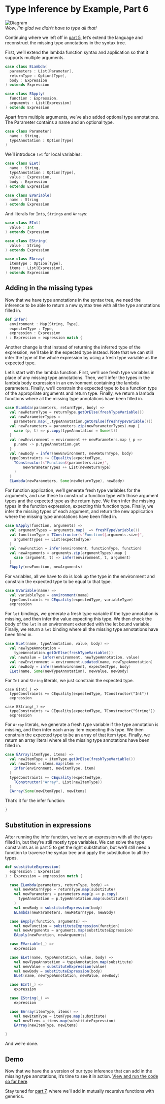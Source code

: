 # Type Inference by Example, Part 6

![Diagram](image.png)  
*Wow, I’m glad we didn’t have to type all that!*

Continuing where we left off in [part 5](../part5/article.md), let’s extend the language and reconstruct the missing type annotations in the syntax tree.

First, we’ll extend the lambda function syntax and application so that it supports multiple arguments.

```scala
case class ELambda(
  parameters : List[Parameter],
  returnType : Option[Type],
  body : Expression
) extends Expression

case class EApply(
  function : Expression,
  arguments : List[Expression]
) extends Expression
```

Apart from multiple arguments, we’ve also added optional type annotations. The Parameter contains a name and an optional type.

```scala
case class Parameter(
  name : String,
  typeAnnotation : Option[Type]
)
```

We’ll introduce `let` for local variables:

```scala
case class ELet(
  name : String,
  typeAnnotation : Option[Type],
  value : Expression,
  body : Expression
) extends Expression

case class EVariable(
  name : String
) extends Expression
```

And literals for `Int`s, `String`s and `Array`s:

```scala
case class EInt(
  value : Int
) extends Expression

case class EString(
  value : String
) extends Expression

case class EArray(
  itemType : Option[Type],
  items : List[Expression],
) extends Expression
```


## Adding in the missing types

Now that we have type annotations in the syntax tree, we need the inference to be able to return a new syntax tree with all the type annotations filled in.

```scala
def infer(
  environment : Map[String, Type],
  expectedType : Type,
  expression : Expression
) : Expression = expression match {
```

Another change is that instead of returning the inferred type of the expression, we’ll take in the expected type instead. Note that we can still infer the type of the whole expression by using a fresh type variable as the expected type.

Let’s start with the lambda function. First, we’ll use fresh type variables in place of any missing type annotations. Then, we’ll infer the types in the lambda body expression in an environment containing the lambda parameters. Finally, we’ll constrain the expected type to be a function type of the appropriate arguments and return type. Finally, we return a lambda functions where all the missing type annotations have been filled in.

```scala
case ELambda(parameters, returnType, body) =>
  val newReturnType = returnType.getOrElse(freshTypeVariable())
  val newParameterTypes = 
    parameters.map(_.typeAnnotation.getOrElse(freshTypeVariable()))
  val newParameters = parameters.zip(newParameterTypes).map { 
    case (p, t) => p.copy(typeAnnotation = Some(t))
  }
  val newEnvironment = environment ++ newParameters.map { p =>
    p.name -> p.typeAnnotation.get
  }
  val newBody = infer(newEnvironment, newReturnType, body)
  typeConstraints += CEquality(expectedType,
    TConstructor(s"Function${parameters.size}", 
        newParameterTypes ++ List(newReturnType)
    )
  )
  ELambda(newParameters, Some(newReturnType), newBody)
```

For function application, we’ll generate fresh type variables for the arguments, and use these to construct a function type with those argument types and the expected type as the return type. We then infer the missing types in the function expression, expecting this function type. Finally, we infer the missing types of each argument, and return the new application where the missing type annotations have been filled in.

```scala
case EApply(function, arguments) =>
  val argumentTypes = arguments.map(_ => freshTypeVariable())
  val functionType = TConstructor(s"Function${arguments.size}", 
    argumentTypes ++ List(expectedType)
  )
  val newFunction = infer(environment, functionType, function)
  val newArguments = arguments.zip(argumentTypes).map { 
    case (argument, t) => infer(environment, t, argument)
  }
  EApply(newFunction, newArguments)
```

For variables, all we have to do is look up the type in the environment and constrain the expected type to be equal to that type.

```scala
case EVariable(name) =>
  val variableType = environment(name)
  typeConstraints += CEquality(expectedType, variableType)
  expression
```

For `let` bindings, we generate a fresh type variable if the type annotation is missing, and then infer the value expecting this type. We then check the body of the `let` in an environment extended with the let bound variable. Finally, we return a `let` binding where all the missing type annotations have been filled in.

```scala
case ELet(name, typeAnnotation, value, body) =>
  val newTypeAnnotation = 
    typeAnnotation.getOrElse(freshTypeVariable())
  val newValue = infer(environment, newTypeAnnotation, value)
  val newEnvironment = environment.updated(name, newTypeAnnotation)
  val newBody = infer(newEnvironment, expectedType, body)
  ELet(name, Some(newTypeAnnotation), newValue, newBody)
```

For `Int` and `String` literals, we just constrain the expected type.

```
case EInt(_) =>
  typeConstraints += CEquality(expectedType, TConstructor("Int"))
  expression

case EString(_) =>
  typeConstraints += CEquality(expectedType, TConstructor("String"))
  expression
```

For `Array` literals, we generate a fresh type variable if the type annotation is missing, and then infer each array item expecting this type. We then constrain the expected type to be an array of that item type. Finally, we return an array literal where all the missing type annotations have been filled in.

```scala
case EArray(itemType, items) =>
  val newItemType = itemType.getOrElse(freshTypeVariable())
  val newItems = items.map(item => 
    infer(environment, newItemType, item)
  )
  typeConstraints += CEquality(expectedType, 
    TConstructor("Array", List(newItemType))
  )
  EArray(Some(newItemType), newItems)
```

That’s it for the infer function:

```scala
}
```


## Substitution in expressions

After running the infer function, we have an expression with all the types filled in, but they’re still mostly type variables. We can solve the type constraints as in part 5 to get the right substitution, but we’ll still need a function to traverse the syntax tree and apply the substitution to all the types.

```scala
def substituteExpression(
  expression : Expression
) : Expression = expression match {

  case ELambda(parameters, returnType, body) =>
    val newReturnType = returnType.map(substitute)
    val newParameters = parameters.map(p => p.copy(
      typeAnnotation = p.typeAnnotation.map(substitute))
    )
    val newBody = substituteExpression(body)
    ELambda(newParameters, newReturnType, newBody)

  case EApply(function, arguments) =>
    val newFunction = substituteExpression(function)
    val newArguments = arguments.map(substituteExpression)
    EApply(newFunction, newArguments)

  case EVariable(_) =>
    expression

  case ELet(name, typeAnnotation, value, body) =>
    val newTypeAnnotation = typeAnnotation.map(substitute)
    val newValue = substituteExpression(value)
    val newBody = substituteExpression(body)
    ELet(name, newTypeAnnotation, newValue, newBody)

  case EInt(_) =>
    expression

  case EString(_) =>
    expression

  case EArray(itemType, items) =>
    val newItemType = itemType.map(substitute)
    val newItems = items.map(substituteExpression)
    EArray(newItemType, newItems)

}
```

And we’re done.


## Demo

Now that we have the a version of our type inference that can add in the missing type annotations, it’s time to see it in action. [View and run the code so far here](Inference.scala).

Stay tuned for [part 7](../part7/article.md), where we’ll add in mutually recursive functions with generics.
